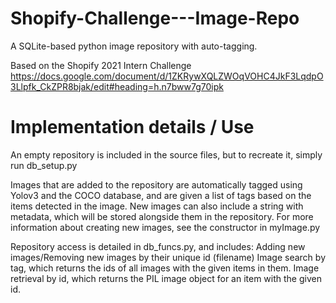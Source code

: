 # Shopify-Challenge---Image-Repo

A SQLite-based python image repository with auto-tagging.

Based on the Shopify 2021 Intern Challenge
https://docs.google.com/document/d/1ZKRywXQLZWOqVOHC4JkF3LqdpO3Llpfk_CkZPR8bjak/edit#heading=h.n7bww7g70ipk

# Implementation details / Use

An empty repository is included in the source files, but to recreate it, simply run db_setup.py

Images that are added to the repository are automatically tagged using Yolov3 and the COCO database, and are given a list of tags based on the items detected in the image.
New images can also include a string with metadata, which will be stored alongside them in the repository.
For more information about creating new images, see the constructor in myImage.py

Repository access is detailed in db_funcs.py, and includes:
Adding new images/Removing new images by their unique id (filename)
Image search by tag, which returns the ids of all images with the given items in them.
Image retrieval by id, which returns the PIL image object for an item with the given id.
